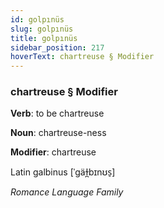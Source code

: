 ```yaml
---
id: golpınüs
slug: golpınüs
title: golpınüs
sidebar_position: 217
hoverText: chartreuse § Modifier
---
```


### chartreuse § Modifier

**Verb**: to be chartreuse

**Noun**: chartreuse-ness

**Modifier**: chartreuse

Latin galbinus [ˈɡäɫ̪bɪnʊs̠]

*Romance Language Family*
